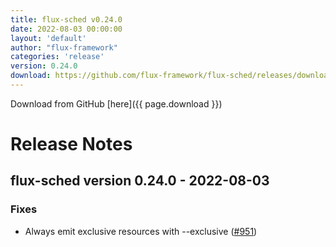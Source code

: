 ```yaml
---
title: flux-sched v0.24.0
date: 2022-08-03 00:00:00
layout: 'default'
author: "flux-framework"
categories: 'release'
version: 0.24.0
download: https://github.com/flux-framework/flux-sched/releases/download/v0.24.0/flux-sched-0.24.0.tar.gz
---
```


Download from GitHub [here]({{ page.download }})

# Release Notes

flux-sched version 0.24.0 - 2022-08-03
--------------------------------------

### Fixes

 * Always emit exclusive resources with --exclusive ([#951](https://github.com/flux-framework/flux-sched/issues/951))

